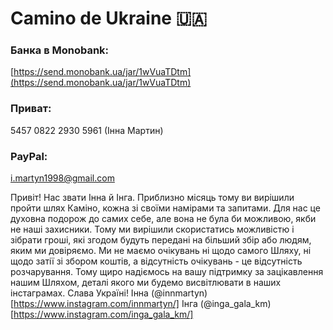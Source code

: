 # Camino de Ukraine 🇺🇦

### Банка в Monobank: 
[https://send.monobank.ua/jar/1wVuaTDtm](https://send.monobank.ua/jar/1wVuaTDtm)
### Приват: 
5457 0822 2930 5961 (Iнна Мартин)
### PayPal:
i.martyn1998@gmail.com

Привіт!
Нас звати Інна й Інга. Приблизно місяць тому ви вирішили пройти шлях Каміно, кожна зі своїми намірами та запитами. Для нас це духовна подорож до самих себе, але вона не була би можливою, якби не наші захисники. Тому ми вирішили скористатись можливістю і зібрати гроші, які згодом будуть передані на більший збір або людям, яким ми довіряємо. Ми не маємо очікувань ні щодо самого Шляху, ні щодо затії зі збором коштів, а відсутність очікувань - це відсутність розчарування. Тому щиро надіємось на вашу підтримку за зацікавлення нашим Шляхом, деталі якого ми будемо висвітлювати в наших інстаграмах. Слава Україні!
Інна (@innmartyn)[https://www.instagram.com/innmartyn/]
Інга (@inga_gala_km)[https://www.instagram.com/inga_gala_km/]







<!--
**innmartyn/innmartyn** is a ✨ _special_ ✨ repository because its `README.md` (this file) appears on your GitHub profile.

Here are some ideas to get you started:

- 🔭 I’m currently working on ...
- 🌱 I’m currently learning ...
- 👯 I’m looking to collaborate on ...
- 🤔 I’m looking for help with ...
- 💬 Ask me about ...
- 📫 How to reach me: ...
- 😄 Pronouns: ...
- ⚡ Fun fact: ...
-->
